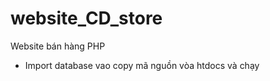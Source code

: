 website_CD_store
================

Website bán hàng PHP

- Import database vao
copy mã nguồn vòa htdocs và chạy
